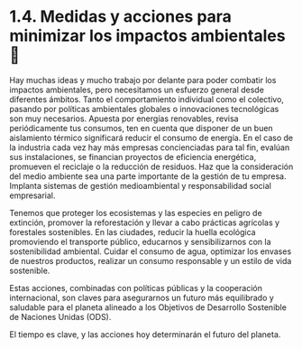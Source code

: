 # 1.4. Medidas y acciones para minimizar los impactos ambientales 📜

Hay muchas ideas y mucho trabajo por delante para poder combatir los impactos ambientales, pero necesitamos un esfuerzo general desde diferentes ámbitos. Tanto el comportamiento individual como el colectivo, pasando por políticas ambientales globales o innovaciones tecnológicas son muy necesarios. Apuesta por energías renovables, revisa periódicamente tus consumos, ten en cuenta que disponer de un buen aislamiento térmico significará reducir el consumo de energía. 
En el caso de la industria cada vez hay más empresas concienciadas para tal fin, evalúan sus instalaciones, se financian proyectos de eficiencia energética, promueven el reciclaje o la reducción de residuos. Haz que la consideración del medio ambiente sea una parte importante de la gestión de tu empresa. Implanta sistemas de gestión medioambiental y responsabilidad social empresarial.

Tenemos que proteger los ecosistemas y las especies en peligro de extinción, promover la reforestación y llevar a cabo prácticas agrícolas y forestales sostenibles. En las ciudades, reducir la huella ecológica promoviendo el transporte público, educarnos y sensibilizarnos con la sostenibilidad ambiental. Cuidar el consumo de agua, optimizar los envases de nuestros productos, realizar un consumo responsable y un estilo de vida sostenible.

Estas acciones, combinadas con políticas públicas y la cooperación internacional, son claves para asegurarnos un futuro más equilibrado y saludable para el planeta alineado a los Objetivos de Desarrollo Sostenible de Naciones Unidas (ODS).

El tiempo es clave, y las acciones hoy determinarán el futuro del planeta.
